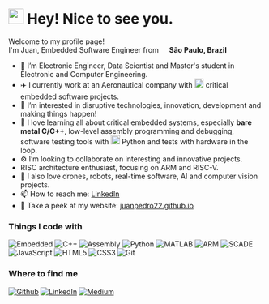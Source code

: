 <h1><img src="https://emojis.slackmojis.com/emojis/images/1531849430/4246/blob-sunglasses.gif?1531849430" width="30"/> Hey! Nice to see you.</h1>


<p>Welcome to my profile page! </br> I'm Juan, Embedded Software Engineer from <img src="https://cdn-icons-png.flaticon.com/512/197/197386.png" width="13"/> <b>São Paulo, Brazil</b> </p>


<ul>
  <li>👋 I’m Electronic Engineer, Data Scientist and Master's student in Electronic and Computer Engineering.</li>
  <li>✈️ I currently work at an Aeronautical company with <img src="https://cdn-icons-png.flaticon.com/512/1055/1055644.png" width="18"/> critical embedded software projects.</li>
  <li>👀 I’m interested in disruptive technologies, innovation, development and making things happen!</li>
  <li>🚀 I love learning all about critical embedded systems, especially <strong>bare metal C/C++</strong>, low-level assembly programming and debugging, software testing tools with <img src="https://cdn-icons-png.flaticon.com/512/5968/5968350.png" width="18"/> Python and tests with hardware in the loop.</li>
  <li>⚙️ I’m looking to collaborate on interesting and innovative projects.</li>
  <li>RISC architecture enthusiast, focusing on ARM and RISC-V.</li>
  <li>🤖 I also love drones, robots, real-time software, AI and computer vision projects.</li>
  <li>📫 How to reach me: <a href="https://www.linkedin.com/in/juan-pedro-baena-cassal/" target="_blank">LinkedIn</a></li>
  <li>🤖 Take a peek at my website: <a href="https://juanpedro22.github.io/juanpedro/" target="_blank">juanpedro22.github.io</a></li>
</ul>

<h3>Things I code with</h3>
<p>
  <img alt="Embedded" src="https://img.shields.io/badge/Embedded-C_Programming-critical?style=flat-square&logo=c" />
  <img alt="C++" src="https://img.shields.io/badge/C++-00599C?style=flat-square&logo=c%2B%2B&logoColor=white" />
  <img alt="Assembly" src="https://img.shields.io/badge/Assembly-444444?style=flat-square&logo=gear&logoColor=white" />
  <img alt="Python" src="https://img.shields.io/badge/Python-3776AB?style=flat-square&logo=python&logoColor=white" />
  <img alt="MATLAB" src="https://img.shields.io/badge/MATLAB-0076A8?style=flat-square&logo=mathworks&logoColor=white" />
  <img alt="ARM" src="https://img.shields.io/badge/Architecture-ARM-blue?style=flat-square&logo=arm" />
  <img alt="SCADE" src="https://img.shields.io/badge/SCADE-003366?style=flat-square&logo=data:image/svg+xml;base64,PHN2ZyBmaWxsPSJ3aGl0ZSIgaGVpZ2h0PSIxMCIgd2lkdGg9IjEwIiB4bWxucz0iaHR0cDovL3d3dy53My5vcmcvMjAwMC9zdmciPjxjaXJjbGUgY3g9IjUiIGN5PSI1IiByPSI1IiBmaWxsPSIjMDAzNjY2Ii8+PC9zdmc+" />
  <img alt="JavaScript" src="https://img.shields.io/badge/JavaScript-F7DF1E?style=flat-square&logo=javascript&logoColor=black" />
  <img alt="HTML5" src="https://img.shields.io/badge/HTML5-E34F26?style=flat-square&logo=html5&logoColor=white" />
  <img alt="CSS3" src="https://img.shields.io/badge/CSS3-1572B6?style=flat-square&logo=css3&logoColor=white" />
  <img alt="Git" src="https://img.shields.io/badge/Git-F05032?style=flat-square&logo=git&logoColor=white" />
</p>

  
<h3>Where to find me</h3>
<p><a href="https://github.com/juanpedro22" target="_blank"><img alt="Github" src="https://img.shields.io/badge/GitHub-%2312100E.svg?&style=for-the-badge&logo=Github&logoColor=white" /></a> <a href="https://www.linkedin.com/in/juan-pedro-baena-cassal/" target="_blank"><img alt="LinkedIn" src="https://img.shields.io/badge/linkedin-%230077B5.svg?&style=for-the-badge&logo=linkedin&logoColor=white" /></a> <a href="https://medium.com/@juanpedro.bc22" target="_blank"><img alt="Medium" src="https://img.shields.io/badge/medium-%2312100E.svg?&style=for-the-badge&logo=medium&logoColor=white" /></a>
</p>
